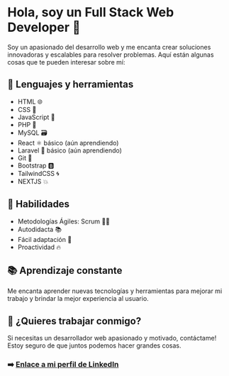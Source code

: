 # Hola, soy un Full Stack Web Developer 🚀

Soy un apasionado del desarrollo web y me encanta crear soluciones innovadoras y escalables para resolver problemas. Aquí están algunas cosas que te pueden interesar sobre mí:

## 🔧 Lenguajes y herramientas

- HTML 🌐
- CSS 🎨
- JavaScript 🚀
- PHP 🐘
- MySQL 🗃️
- React ⚛️ básico (aún aprendiendo)
- Laravel 🚀 básico (aún aprendiendo)
- Git 🌳
- Bootstrap 🅱️
- TailwindCSS 🌀
- NEXTJS 💥

## 🚀 Habilidades

- Metodologías Ágiles: Scrum 🐱‍👤
- Autodidacta 📚
- Fácil adaptación 🤝
- Proactividad 🔥

## 📚 Aprendizaje constante

Me encanta aprender nuevas tecnologías y herramientas para mejorar mi trabajo y brindar la mejor experiencia al usuario.

## 🤝 ¿Quieres trabajar conmigo?

Si necesitas un desarrollador web apasionado y motivado, contáctame! Estoy seguro de que juntos podemos hacer grandes cosas. 

### ➡️ [Enlace a mi perfil de LinkedIn](https://www.linkedin.com/in/gabrielsebastianbrindo)
